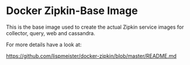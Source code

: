 # Docker Zipkin-Base Image

This is the base image used to create the actual Zipkin service images for
collector, query, web and cassandra.

For more details have a look at:

<https://github.com/lispmeister/docker-zipkin/blob/master/README.md>
